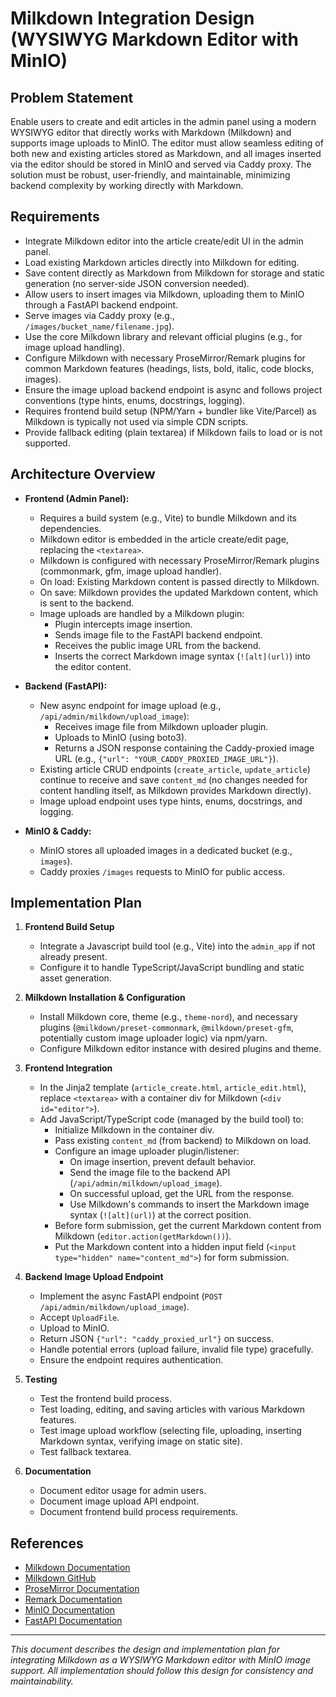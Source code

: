 # Milkdown Integration Design (WYSIWYG Markdown Editor with MinIO)

## Problem Statement

Enable users to create and edit articles in the admin panel using a modern WYSIWYG editor that directly works with Markdown (Milkdown) and supports image uploads to MinIO. The editor must allow seamless editing of both new and existing articles stored as Markdown, and all images inserted via the editor should be stored in MinIO and served via Caddy proxy. The solution must be robust, user-friendly, and maintainable, minimizing backend complexity by working directly with Markdown.

## Requirements

- Integrate Milkdown editor into the article create/edit UI in the admin panel.
- Load existing Markdown articles directly into Milkdown for editing.
- Save content directly as Markdown from Milkdown for storage and static generation (no server-side JSON conversion needed).
- Allow users to insert images via Milkdown, uploading them to MinIO through a FastAPI backend endpoint.
- Serve images via Caddy proxy (e.g., `/images/bucket_name/filename.jpg`).
- Use the core Milkdown library and relevant official plugins (e.g., for image upload handling).
- Configure Milkdown with necessary ProseMirror/Remark plugins for common Markdown features (headings, lists, bold, italic, code blocks, images).
- Ensure the image upload backend endpoint is async and follows project conventions (type hints, enums, docstrings, logging).
- Requires frontend build setup (NPM/Yarn + bundler like Vite/Parcel) as Milkdown is typically not used via simple CDN scripts.
- Provide fallback editing (plain textarea) if Milkdown fails to load or is not supported.

## Architecture Overview

- **Frontend (Admin Panel):**
    - Requires a build system (e.g., Vite) to bundle Milkdown and its dependencies.
    - Milkdown editor is embedded in the article create/edit page, replacing the `<textarea>`.
    - Milkdown is configured with necessary ProseMirror/Remark plugins (commonmark, gfm, image upload handler).
    - On load: Existing Markdown content is passed directly to Milkdown.
    - On save: Milkdown provides the updated Markdown content, which is sent to the backend.
    - Image uploads are handled by a Milkdown plugin:
        - Plugin intercepts image insertion.
        - Sends image file to the FastAPI backend endpoint.
        - Receives the public image URL from the backend.
        - Inserts the correct Markdown image syntax (`![alt](url)`) into the editor content.

- **Backend (FastAPI):**
    - New async endpoint for image upload (e.g., `/api/admin/milkdown/upload_image`):
        - Receives image file from Milkdown uploader plugin.
        - Uploads to MinIO (using boto3).
        - Returns a JSON response containing the Caddy-proxied image URL (e.g., `{"url": "YOUR_CADDY_PROXIED_IMAGE_URL"}`).
    - Existing article CRUD endpoints (`create_article`, `update_article`) continue to receive and save `content_md` (no changes needed for content handling itself, as Milkdown provides Markdown directly).
    - Image upload endpoint uses type hints, enums, docstrings, and logging.

- **MinIO & Caddy:**
    - MinIO stores all uploaded images in a dedicated bucket (e.g., `images`).
    - Caddy proxies `/images` requests to MinIO for public access.

## Implementation Plan

1.  **Frontend Build Setup**
    - Integrate a Javascript build tool (e.g., Vite) into the `admin_app` if not already present.
    - Configure it to handle TypeScript/JavaScript bundling and static asset generation.

2.  **Milkdown Installation & Configuration**
    - Install Milkdown core, theme (e.g., `theme-nord`), and necessary plugins (`@milkdown/preset-commonmark`, `@milkdown/preset-gfm`, potentially custom image uploader logic) via npm/yarn.
    - Configure Milkdown editor instance with desired plugins and theme.

3.  **Frontend Integration**
    - In the Jinja2 template (`article_create.html`, `article_edit.html`), replace `<textarea>` with a container div for Milkdown (`<div id="editor">`).
    - Add JavaScript/TypeScript code (managed by the build tool) to:
        - Initialize Milkdown in the container div.
        - Pass existing `content_md` (from backend) to Milkdown on load.
        - Configure an image uploader plugin/listener:
            - On image insertion, prevent default behavior.
            - Send the image file to the backend API (`/api/admin/milkdown/upload_image`).
            - On successful upload, get the URL from the response.
            - Use Milkdown's commands to insert the Markdown image syntax (`![alt](url)`) at the correct position.
        - Before form submission, get the current Markdown content from Milkdown (`editor.action(getMarkdown())`).
        - Put the Markdown content into a hidden input field (`<input type="hidden" name="content_md">`) for form submission.

4.  **Backend Image Upload Endpoint**
    - Implement the async FastAPI endpoint (`POST /api/admin/milkdown/upload_image`).
    - Accept `UploadFile`.
    - Upload to MinIO.
    - Return JSON `{"url": "caddy_proxied_url"}` on success.
    - Handle potential errors (upload failure, invalid file type) gracefully.
    - Ensure the endpoint requires authentication.

5.  **Testing**
    - Test the frontend build process.
    - Test loading, editing, and saving articles with various Markdown features.
    - Test image upload workflow (selecting file, uploading, inserting Markdown syntax, verifying image on static site).
    - Test fallback textarea.

6.  **Documentation**
    - Document editor usage for admin users.
    - Document image upload API endpoint.
    - Document frontend build process requirements.

## References
- [Milkdown Documentation](https://milkdown.dev/)
- [Milkdown GitHub](https://github.com/Milkdown/milkdown)
- [ProseMirror Documentation](https://prosemirror.net/docs/)
- [Remark Documentation](https://github.com/remarkjs/remark)
- [MinIO Documentation](https://min.io/docs/minio/linux/index.html)
- [FastAPI Documentation](https://fastapi.tiangolo.com/)

---

*This document describes the design and implementation plan for integrating Milkdown as a WYSIWYG Markdown editor with MinIO image support. All implementation should follow this design for consistency and maintainability.* 